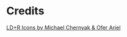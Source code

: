 # Credits
[LD+R Icons by Michael Chernyak & Ofer Ariel](https://uxuihero.com/love-death-robots-free-fan-iconfont/)